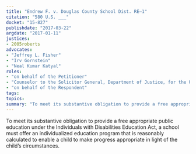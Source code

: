 ```yaml
---
title: "Endrew F. v. Douglas County School Dist. RE–1"
citation: "580 U.S. ___"
docket: "15-827"
publishdate: "2017-03-22"
argdate: "2017-01-11"
justices:
- 2005roberts
advocates:
- "Jeffrey L. Fisher"
- "Irv Gornstein"
- "Neal Kumar Katyal"
roles:
- "on behalf of the Petitioner"
- "Counselor to the Solicitor General, Department of Justice, for the United States, as amicus curiae, supporting the Petitioner"
- "on behalf of the Respondent"
tags:
topics:
summary: "To meet its substantive obligation to provide a free appropriate public education under the Individuals with Disabilities Education Act, a school must offer an individualized education program that is reasonably calculated to enable a child to make progress appropriate in light of the child’s circumstances."
---
```

To meet its substantive obligation to provide a free appropriate public education under the Individuals with Disabilities Education Act, a school must offer an individualized education program that is reasonably calculated to enable a child to make progress appropriate in light of the child’s circumstances.

